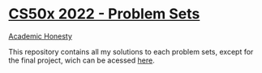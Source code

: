 # [CS50x 2022 - Problem Sets](https://cs50.harvard.edu/x/2022/)

[Academic Honesty](https://cs50.harvard.edu/x/2022/honesty/)

This repository contains all my solutions to each problem sets, except for the final project, wich can be acessed [here](https://github.com/frehelfer/cs50-final-project-Calculadora-IRPF-MEI).
